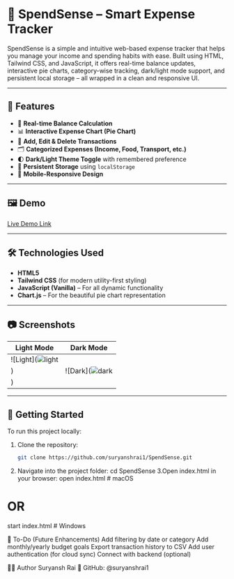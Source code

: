 # 💸 SpendSense – Smart Expense Tracker

SpendSense is a simple and intuitive web-based expense tracker that helps you manage your income and spending habits with ease. Built using HTML, Tailwind CSS, and JavaScript, it offers real-time balance updates, interactive pie charts, category-wise tracking, dark/light mode support, and persistent local storage – all wrapped in a clean and responsive UI.

---

## 🚀 Features

- 🔄 **Real-time Balance Calculation**
- 📊 **Interactive Expense Chart (Pie Chart)**
- 🧾 **Add, Edit & Delete Transactions**
- 🗂️ **Categorized Expenses (Income, Food, Transport, etc.)**
- 🌓 **Dark/Light Theme Toggle** with remembered preference
- 💾 **Persistent Storage** using `localStorage`
- 📱 **Mobile-Responsive Design**

---

## 🖼️ Demo

[Live Demo Link](https://suryanshrai1.github.io/SpendSense/)

---

## 🛠️ Technologies Used

- **HTML5**
- **Tailwind CSS** (for modern utility-first styling)
- **JavaScript (Vanilla)** – For all dynamic functionality
- **Chart.js** – For the beautiful pie chart representation

---

## 📷 Screenshots

| Light Mode | Dark Mode |
|------------|-----------|
| ![Light](![light](https://github.com/user-attachments/assets/7bbd7333-4144-47d1-b4b8-2240b14ad3c4)
) | ![Dark](![dark](https://github.com/user-attachments/assets/f59b9d23-7ab1-48f8-be7e-5f61f5705b9f)
) |

---

## 🔧 Getting Started

To run this project locally:

1. Clone the repository:
   ```bash
   git clone https://github.com/suryanshrai1/SpendSense.git

2. Navigate into the project folder:
   cd SpendSense
3.Open index.html in your browser:
  open index.html   # macOS
  # OR
  start index.html  # Windows

📌 To-Do (Future Enhancements)
Add filtering by date or category
Add monthly/yearly budget goals
Export transaction history to CSV
Add user authentication (for cloud sync)
Connect with backend (optional)

👨‍💻 Author
Suryansh Rai
🔗 GitHub: @suryanshrai1
